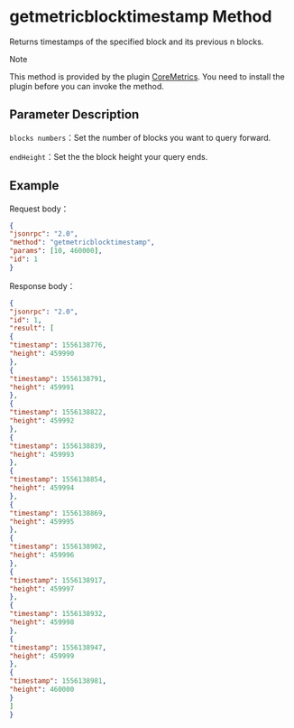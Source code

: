 # getmetricblocktimestamp Method

Returns timestamps of the specified block and its previous n blocks.

> [!Note]
>
> This method is provided by the plugin [CoreMetrics](https://github.com/neo-project/neo-plugins/releases). You need to install the plugin before you can invoke the method.

## Parameter Description

`blocks numbers`：Set the number of blocks you want to query forward.

`endHeight`：Set the the block height your query ends.

## Example

Request body：

```json
{
"jsonrpc": "2.0",
"method": "getmetricblocktimestamp",
"params": [10, 460000],
"id": 1
}
```

Response body：

```json
{
"jsonrpc": "2.0",
"id": 1,
"result": [
{
"timestamp": 1556138776,
"height": 459990
},
{
"timestamp": 1556138791,
"height": 459991
},
{
"timestamp": 1556138822,
"height": 459992
},
{
"timestamp": 1556138839,
"height": 459993
},
{
"timestamp": 1556138854,
"height": 459994
},
{
"timestamp": 1556138869,
"height": 459995
},
{
"timestamp": 1556138902,
"height": 459996
},
{
"timestamp": 1556138917,
"height": 459997
},
{
"timestamp": 1556138932,
"height": 459998
},
{
"timestamp": 1556138947,
"height": 459999
},
{
"timestamp": 1556138981,
"height": 460000
}
]
}
```


